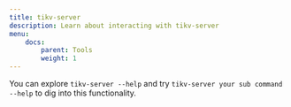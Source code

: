 ```yaml
---
title: tikv-server
description: Learn about interacting with tikv-server
menu:
    docs:
        parent: Tools
        weight: 1
---
```


You can explore `tikv-server --help` and try `tikv-server your sub command --help` to dig into this functionality.